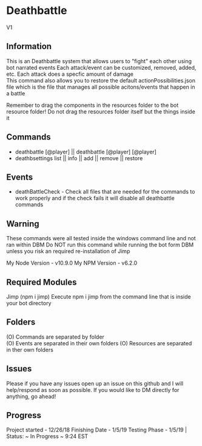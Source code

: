 # Deathbattle 
V1

## Information
This is an Deathbattle system that allows users to "fight" each other using bot narrated events
Each attack/event can be customized, removed, added, etc.
Each attack does a specfic amount of damage  
This command also allows you to restore the default actionPossibilities.json file which is the file that manages all possible acitons/events that happen in a battle

Remember to drag the components in the resources folder to the bot resource folder!
Do not drag the resources folder itself but the things inside it

## Commands
- deathbattle [@player] || deathbattle [@player] [@player]
- deathbsettings list || info || add || remove || restore

## Events
- deathBattleCheck - Check all files that are needed for the commands to work properly and if the check fails it will disable all deathbattle commands

## Warning
These commands were all tested inside the windows command line and not ran within DBM
Do NOT run this command while running the bot form DBM unless you risk an required re-installation of Jimp

My Node Version - v10.9.0
My NPM Version - v6.2.0

## Required Modules
Jimp (npm i jimp)
Execute npm i jimp from the command line that is inside your bot directory

## Folders
(O) Commands are separated by folder  
(O) Events are separated in their own folders
(O) Resources are separated in ther own folders

## Issues
Please if you have any issues open up an issue on this github and I will help/respond as soon as possible.
If you would like to DM directly for anything, go ahead!

## Progress
Project started - 12/26/18
Finishing Date - 1/5/19
Testing Phase - 1/5/19 | Status: ~ In Progress ~ 9:24 EST

